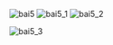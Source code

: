 ![bai5](https://github.com/VanHoang110802/Competitive_Programming/assets/108053955/9f71e354-2a92-471e-b8bd-dfa633a9bda8)
![bai5_1](https://github.com/VanHoang110802/Competitive_Programming/assets/108053955/8bb9ad3b-68fc-47ae-8d4d-9889cbc880f9)
![bai5_2](https://github.com/VanHoang110802/Competitive_Programming/assets/108053955/74b59c3e-84d1-47fd-bb9b-be5b59e4c4aa)

![bai5_3](https://github.com/VanHoang110802/Competitive_Programming/assets/108053955/983563bc-bd9e-4950-912b-c5cd2ec85376)
